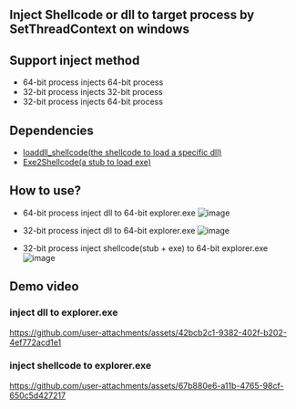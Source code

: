 ## Inject Shellcode or dll to target process by SetThreadContext on windows

## Support inject method
- 64-bit process injects 64-bit process
- 32-bit process injects 32-bit process
- 32-bit process injects 64-bit process

## Dependencies
- [loaddll_shellcode(the shellcode to load a specific dll)](https://github.com/H4ckF0rFun/LoadDll-Shellcode)
- [Exe2Shellcode(a stub to load exe)](https://github.com/H4ckF0rFun/Exe2Shellcode)

## How to use?
- 64-bit process inject dll to 64-bit explorer.exe
![image](https://github.com/user-attachments/assets/a9926032-e26d-4137-a839-f6dedb20e7a8)

- 32-bit process inject dll to 64-bit explorer.exe
![image](https://github.com/user-attachments/assets/4e453722-a52f-4421-b4ea-7e7b489407bc)

- 32-bit process inject shellcode(stub + exe) to 64-bit explorer.exe
![image](https://github.com/user-attachments/assets/f900dda6-7e31-4db5-8741-654c25e1a3af)


## Demo video
### inject dll to explorer.exe
https://github.com/user-attachments/assets/42bcb2c1-9382-402f-b202-4ef772acd1e1

### inject shellcode to explorer.exe
https://github.com/user-attachments/assets/67b880e6-a11b-4765-98cf-650c5d427217


